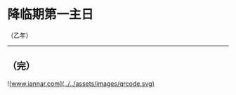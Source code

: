 # 降临期第一主日

（乙年）
<!-- .element: class="center" -->

---

## （完）

![www.iannar.com](../../assets/images/qrcode.svg)

<!-- .element: class="center" -->
